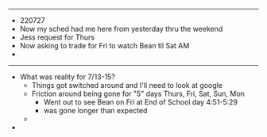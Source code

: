- ---
- 220727
- Now my sched had me here from yesterday thru the weekend
- Jess request for Thurs
- Now asking to trade for Fri to watch Bean til Sat AM
-
- ---
- What was reality for  7/13-15?
	- Things got switched around and I'll need to look at google
	- Friction around being gone for "5" days Thurs, Fri, Sat, Sun, Mon
		- Went out to see Bean on Fri at End of School day 4:51-5:29
		- was gone longer than expected
	-
-